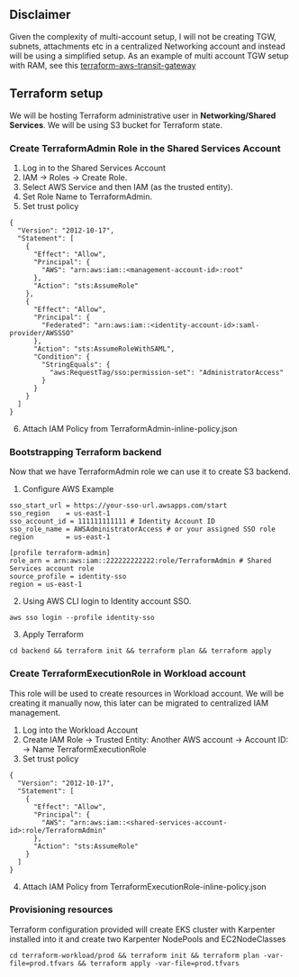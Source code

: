## Disclaimer

Given the complexity of multi-account setup, I will not be creating TGW, subnets, attachments etc in a centralized Networking account and instead will be using a simplified setup.
As an example of multi account TGW setup with RAM, see this [terraform-aws-transit-gateway](https://github.com/terraform-aws-modules/terraform-aws-transit-gateway/tree/master/examples/multi-account)

## Terraform setup

We will be hosting Terraform administrative user in **Networking/Shared Services**.
We will be using S3 bucket for Terraform state.

### Create TerraformAdmin Role in the Shared Services Account

1. Log in to the Shared Services Account
2. IAM  -> Roles -> Create Role.
3. Select AWS Service and then IAM (as the trusted entity).
4. Set Role Name to TerraformAdmin.
5. Set trust policy
```
{
  "Version": "2012-10-17",
  "Statement": [
    {
      "Effect": "Allow",
      "Principal": {
        "AWS": "arn:aws:iam::<management-account-id>:root"
      },
      "Action": "sts:AssumeRole"
    },
    {
      "Effect": "Allow",
      "Principal": {
        "Federated": "arn:aws:iam::<identity-account-id>:saml-provider/AWSSSO"
      },
      "Action": "sts:AssumeRoleWithSAML",
      "Condition": {
        "StringEquals": {
          "aws:RequestTag/sso:permission-set": "AdministratorAccess"
        }
      }
    }
  ]
}
```

6. Attach IAM Policy from TerraformAdmin-inline-policy.json

### Bootstrapping Terraform backend

Now that we have TerraformAdmin role we can use it to create S3 backend.

1. Configure AWS Example 
 ```[profile identity-sso]
sso_start_url = https://your-sso-url.awsapps.com/start
sso_region    = us-east-1
sso_account_id = 111111111111 # Identity Account ID
sso_role_name = AWSAdministratorAccess # or your assigned SSO role
region        = us-east-1

[profile terraform-admin]
role_arn = arn:aws:iam::222222222222:role/TerraformAdmin # Shared Services account role
source_profile = identity-sso
region = us-east-1
```
2. Using AWS CLI login to Identity account SSO.
```
aws sso login --profile identity-sso
```
3. Apply Terraform
```
cd backend && terraform init && terraform plan && terraform apply
```

### Create TerraformExecutionRole in Workload account
This role will be used to create resources in Workload account. We will be creating it manually now, this later can be migrated to centralized IAM management.

1. Log into the Workload Account
2. Create IAM Role -> Trusted Entity: Another AWS account -> Account ID: <Shared Services Account ID> -> Name TerraformExecutionRole
3. Set trust policy
```
{
  "Version": "2012-10-17",
  "Statement": [
    {
      "Effect": "Allow",
      "Principal": {
        "AWS": "arn:aws:iam::<shared-services-account-id>:role/TerraformAdmin"
      },
      "Action": "sts:AssumeRole"
    }
  ]
}
```

4. Attach IAM Policy from TerraformExecutionRole-inline-policy.json
	
### Provisioning resources

Terraform configuration provided will create EKS cluster with Karpenter installed into it and create two Karpenter NodePools and EC2NodeClasses

```cd terraform-workload/prod && terraform init && terraform plan -var-file=prod.tfvars && terraform apply -var-file=prod.tfvars```
